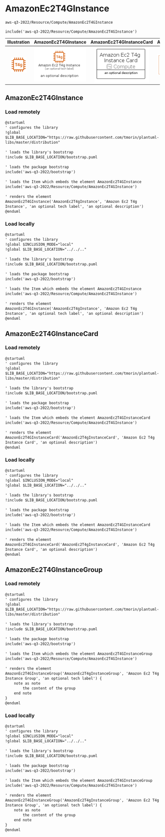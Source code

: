 # AmazonEc2T4GInstance


```text
aws-q3-2022/Resource/Compute/AmazonEc2T4GInstance
```

```text
include('aws-q3-2022/Resource/Compute/AmazonEc2T4GInstance')
```



| Illustration | AmazonEc2T4GInstance | AmazonEc2T4GInstanceCard | AmazonEc2T4GInstanceGroup |
| :---: | :---: | :---: | :---: |
| ![illustration for Illustration](../../../aws-q3-2022/Resource/Compute/AmazonEc2T4GInstance.png) | ![illustration for AmazonEc2T4GInstance](../../../aws-q3-2022/Resource/Compute/AmazonEc2T4GInstance.Local.png) | ![illustration for AmazonEc2T4GInstanceCard](../../../aws-q3-2022/Resource/Compute/AmazonEc2T4GInstanceCard.Local.png) | ![illustration for AmazonEc2T4GInstanceGroup](../../../aws-q3-2022/Resource/Compute/AmazonEc2T4GInstanceGroup.Local.png) |




## AmazonEc2T4GInstance

### Load remotely
```plantuml
@startuml
' configures the library
!global $LIB_BASE_LOCATION="https://raw.githubusercontent.com/tmorin/plantuml-libs/master/distribution"

' loads the library's bootstrap
!include $LIB_BASE_LOCATION/bootstrap.puml

' loads the package bootstrap
include('aws-q3-2022/bootstrap')

' loads the Item which embeds the element AmazonEc2T4GInstance
include('aws-q3-2022/Resource/Compute/AmazonEc2T4GInstance')

' renders the element
AmazonEc2T4GInstance('AmazonEc2T4gInstance', 'Amazon Ec2 T4g Instance', 'an optional tech label', 'an optional description')
@enduml
```

### Load locally
```plantuml
@startuml
' configures the library
!global $INCLUSION_MODE="local"
!global $LIB_BASE_LOCATION="../../.."

' loads the library's bootstrap
!include $LIB_BASE_LOCATION/bootstrap.puml

' loads the package bootstrap
include('aws-q3-2022/bootstrap')

' loads the Item which embeds the element AmazonEc2T4GInstance
include('aws-q3-2022/Resource/Compute/AmazonEc2T4GInstance')

' renders the element
AmazonEc2T4GInstance('AmazonEc2T4gInstance', 'Amazon Ec2 T4g Instance', 'an optional tech label', 'an optional description')
@enduml
```

## AmazonEc2T4GInstanceCard

### Load remotely
```plantuml
@startuml
' configures the library
!global $LIB_BASE_LOCATION="https://raw.githubusercontent.com/tmorin/plantuml-libs/master/distribution"

' loads the library's bootstrap
!include $LIB_BASE_LOCATION/bootstrap.puml

' loads the package bootstrap
include('aws-q3-2022/bootstrap')

' loads the Item which embeds the element AmazonEc2T4GInstanceCard
include('aws-q3-2022/Resource/Compute/AmazonEc2T4GInstance')

' renders the element
AmazonEc2T4GInstanceCard('AmazonEc2T4gInstanceCard', 'Amazon Ec2 T4g Instance Card', 'an optional description')
@enduml
```

### Load locally
```plantuml
@startuml
' configures the library
!global $INCLUSION_MODE="local"
!global $LIB_BASE_LOCATION="../../.."

' loads the library's bootstrap
!include $LIB_BASE_LOCATION/bootstrap.puml

' loads the package bootstrap
include('aws-q3-2022/bootstrap')

' loads the Item which embeds the element AmazonEc2T4GInstanceCard
include('aws-q3-2022/Resource/Compute/AmazonEc2T4GInstance')

' renders the element
AmazonEc2T4GInstanceCard('AmazonEc2T4gInstanceCard', 'Amazon Ec2 T4g Instance Card', 'an optional description')
@enduml
```

## AmazonEc2T4GInstanceGroup

### Load remotely
```plantuml
@startuml
' configures the library
!global $LIB_BASE_LOCATION="https://raw.githubusercontent.com/tmorin/plantuml-libs/master/distribution"

' loads the library's bootstrap
!include $LIB_BASE_LOCATION/bootstrap.puml

' loads the package bootstrap
include('aws-q3-2022/bootstrap')

' loads the Item which embeds the element AmazonEc2T4GInstanceGroup
include('aws-q3-2022/Resource/Compute/AmazonEc2T4GInstance')

' renders the element
AmazonEc2T4GInstanceGroup('AmazonEc2T4gInstanceGroup', 'Amazon Ec2 T4g Instance Group', 'an optional tech label') {
    note as note
        the content of the group
    end note
}
@enduml
```

### Load locally
```plantuml
@startuml
' configures the library
!global $INCLUSION_MODE="local"
!global $LIB_BASE_LOCATION="../../.."

' loads the library's bootstrap
!include $LIB_BASE_LOCATION/bootstrap.puml

' loads the package bootstrap
include('aws-q3-2022/bootstrap')

' loads the Item which embeds the element AmazonEc2T4GInstanceGroup
include('aws-q3-2022/Resource/Compute/AmazonEc2T4GInstance')

' renders the element
AmazonEc2T4GInstanceGroup('AmazonEc2T4gInstanceGroup', 'Amazon Ec2 T4g Instance Group', 'an optional tech label') {
    note as note
        the content of the group
    end note
}
@enduml
```

